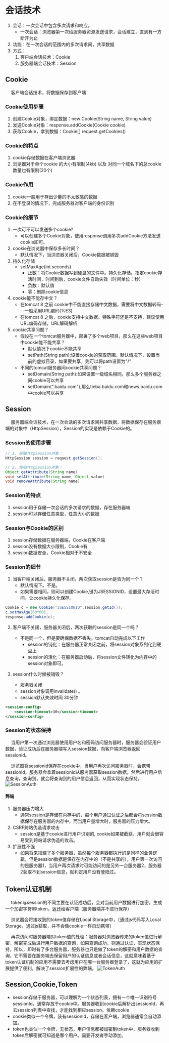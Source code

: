 # 会话技术

1. 会话：一次会话中包含多次请求和响应。
    - 一次会话：浏览器第一次给服务器资源发送请求，会话建立，直到有一方断开为止
2. 功能：在一次会话的范围内的多次请求间，共享数据
3. 方式：
    1. 客户端会话技术：Cookie
    2. 服务器端会话技术：Session		

## Cookie
&emsp; 客户端会话技术，将数据保存到客户端

### Cookie使用步骤
1. 创建Cookie对象，绑定数据：new Cookie(String name, String value) 
2. 发送Cookie对象：response.addCookie(Cookie cookie) 
3. 获取Cookie，拿到数据：Cookie[]  request.getCookies()  

### Cookie的特点
1. cookie存储数据在客户端浏览器
2. 浏览器对于单个cookie 的大小有限制(4kb) 以及 对同一个域名下的总cookie数量也有限制(20个)

### Cookie作用
1. cookie一般用于存出少量的不太敏感的数据
2. 在不登录的情况下，完成服务器对客户端的身份识别

### Cookie的细节
1. 一次可不可以发送多个cookie?
    - 可以创建多个Cookie对象，使用response调用多次addCookie方法发送cookie即可。
2. cookie在浏览器中保存多长时间？
    - 默认情况下，当浏览器关闭后，Cookie数据被销毁
3. 持久化存储
    - setMaxAge(int seconds)
        - 正数：将Cookie数据写到硬盘的文件中。持久化存储。指定cookie存活时间，时间到后，cookie文件自动失效（时间单位：秒）
        - 负数：默认值
        - 零：删除cookie信息
4. cookie能不能存中文？
    * 在tomcat 8 之前 cookie中不能直接存储中文数据，需要将中文数据转码---一般采用URL编码(%E3)
    * 在tomcat 8 之后，cookie支持中文数据。特殊字符还是不支持，建议使用URL编码存储，URL解码解析
5. cookie共享问题？
    - 假设在一个tomcat服务器中，部署了多个web项目，那么在这些web项目中cookie能不能共享？
        * 默认情况下cookie不能共享
        * setPath(String path):设置cookie的获取范围。默认情况下，设置当前的虚拟目录，如果要共享，则可以将path设置为"/"			
    - 不同的tomcat服务器间cookie共享问题？
        * setDomain(String path):如果设置一级域名相同，那么多个服务器之间cookie可以共享
        * setDomain(".baidu.com"),那么tieba.baidu.com和news.baidu.com中cookie可以共享


## Session
&emsp; 服务器端会话技术，在一次会话的多次请求间共享数据，将数据保存在服务器端的对象中（HttpSession），Session的实现是依赖于Cookie的。

### Session的使用步骤
```java
// 1. 获取HttpSession对象：
HttpSession session = request.getSession();

// 2. 使用HttpSession对象：
Object getAttribute(String name)  
void setAttribute(String name, Object value)
void removeAttribute(String name)  
```

### Session的特点
1. session用于存储一次会话的多次请求的数据，存在服务器端
2. session可以存储任意类型，任意大小的数据

### Session与Cookie的区别
1. session存储数据在服务器端，Cookie在客户端
2. session没有数据大小限制，Cookie有
3. session数据安全，Cookie相对于不安全

### Session的细节
1. 当客户端关闭后，服务器不关闭，两次获取session是否为同一个？
    * 默认情况下。不是。
    * 如果需要相同，则可以创建Cookie,键为JSESSIONID，设置最大存活时间，让cookie持久化保存。
```java
Cookie c = new Cookie("JSESSIONID",session.getId());
c.setMaxAge(60*60);
response.addCookie(c);
```

2. 客户端不关闭，服务器关闭后，两次获取的session是同一个吗？
   - 不是同一个，但是要确保数据不丢失。tomcat自动完成以下工作
        * session的钝化：在服务器正常关闭之前，将session对象系列化到硬盘上
        * session的活化：在服务器启动后，将session文件转化为内存中的session对象即可。

3. session什么时候被销毁？
    - 服务器关闭
    - session对象调用invalidate() 。
    - session默认失效时间 30分钟
```xml
<session-config>
    <session-timeout>30</session-timeout>
</session-config>
```  

### Session的状态保持
&emsp; 当用户第一次通过浏览器使用用户名和密码访问服务器时，服务器会验证用户数据，验证成功后在服务器端写入session数据，向客户端浏览器返回sessionid。

&emsp; 浏览器将sessionid保存在cookie中，当用户再次访问服务器时，会携带sessionid，服务器会拿着sessionid从服务器获取session数据，然后进行用户信息查询，查询到，就会将查询到的用户信息返回，从而实现状态保持。
![SessionAuth](/public/network/conversationTechnolog/SessionAuth.png)

#### 弊端
1. 服务器压力增大
    - 通常session是存储在内存中的，每个用户通过认证之后都会将session数据保存在服务器的内存中，而当用户量增大时，服务器的压力增大。
2. CSRF跨站伪造请求攻击
    - session是基于cookie进行用户识别的, cookie如果被截获，用户就会很容易受到跨站请求伪造的攻击。
3. 扩展性不强
    - 如果将来搭建了多个服务器，虽然每个服务器都执行的是同样的业务逻辑，但是session数据是保存在内存中的（不是共享的），用户第一次访问的是服务器1，当用户再次请求时可能访问的是另外一台服务器2，服务器2获取不到session信息，就判定用户没有登陆过。


## Token认证机制

&emsp; token与session的不同主要在认证成功后，会对当前用户数据进行加密，生成一个加密字符串token，返还给客户端（服务器端并不进行保存）

&emsp; 浏览器会将接收到的token值存储在Local Storage中，（通过js代码写入Local Storage，通过js获取，并不会像cookie一样自动携带）

&emsp; 再次访问时服务器端对token值的处理：服务器对浏览器传来的token值进行解密，解密完成后进行用户数据的查询，如果查询成功，则通过认证，实现状态保持，所以，即时有了多台服务器，服务器也只是做了token的解密和用户数据的查询，它不需要在服务端去保留用户的认证信息或者会话信息，这就意味着基于token认证机制的应用不需要去考虑用户在哪一台服务器登录了，这就为应用的扩展提供了便利，解决了session扩展性的弊端。
![TokenAuth](/public/network/conversationTechnolog/TokenAuth.png)

## Session,Cookie,Token
- session存储于服务器，可以理解为一个状态列表，拥有一个唯一识别符号sessionId，通常存放于cookie中。服务器收到cookie后解析出sessionId，再去session列表中查找，才能找到相应session。依赖cookie
- cookie类似一个令牌，装有sessionId，存储在客户端，浏览器通常会自动添加。
- token也类似一个令牌，无状态，用户信息都被加密到token中，服务器收到token后解密就可知道是哪个用户。需要开发者手动添加。